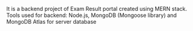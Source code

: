 It is a backend project of Exam Result portal created using MERN stack. 
Tools used for backend: Node.js, MongoDB (Mongoose library) and MongoDB Atlas for server database